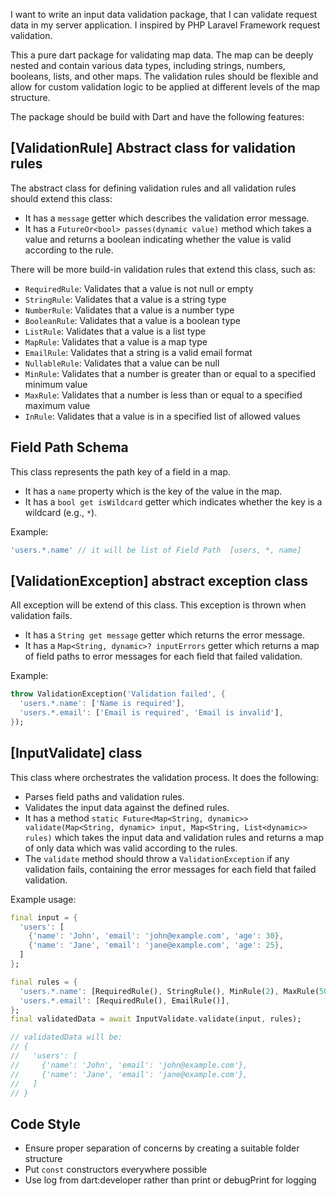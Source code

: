 I want to write an input data validation package, that I can validate request data in my server application.
I inspired by PHP Laravel Framework request validation.

This a pure dart package for validating map data. The map can be deeply nested and contain various data types, including strings, numbers, booleans, lists, and other maps. The validation rules should be flexible and allow for custom validation logic to be applied at different levels of the map structure.

The package should be build with Dart and have the following features:

## [ValidationRule] Abstract class for validation rules

The abstract class for defining validation rules and all validation rules should extend this class:

- It has a `message` getter which describes the validation error message.
- It has a `FutureOr<bool> passes(dynamic value)` method which takes a value and returns a boolean indicating whether the value is valid according to the rule.

There will be more build-in validation rules that extend this class, such as:

- `RequiredRule`: Validates that a value is not null or empty
- `StringRule`: Validates that a value is a string type
- `NumberRule`: Validates that a value is a number type
- `BooleanRule`: Validates that a value is a boolean type
- `ListRule`: Validates that a value is a list type
- `MapRule`: Validates that a value is a map type
- `EmailRule`: Validates that a string is a valid email format
- `NullableRule`: Validates that a value can be null
- `MinRule`: Validates that a number is greater than or equal to a specified minimum value
- `MaxRule`: Validates that a number is less than or equal to a specified maximum value
- `InRule`: Validates that a value is in a specified list of allowed values

## Field Path Schema

This class represents the path key of a field in a map.

- It has a `name` property which is the key of the value in the map.
- It has a `bool get isWildcard` getter which indicates whether the key is a wildcard (e.g., `*`).

Example:

```dart
'users.*.name' // it will be list of Field Path  [users, *, name]
```

## [ValidationException] abstract exception class

All exception will be extend of this class. This exception is thrown when validation fails.

- It has a `String get message` getter which returns the error message.
- It has a `Map<String, dynamic>? inputErrors` getter which returns a map of field paths to error messages for each field that failed validation.

Example:

```dart
throw ValidationException('Validation failed', {
  'users.*.name': ['Name is required'],
  'users.*.email': ['Email is required', 'Email is invalid'],
});
```

## [InputValidate] class

This class where orchestrates the validation process. It does the following:

- Parses field paths and validation rules.
- Validates the input data against the defined rules.
- It has a method `static Future<Map<String, dynamic>> validate(Map<String, dynamic> input, Map<String, List<dynamic>> rules)` which takes the input data and validation rules and returns a map of only data which was valid according to the rules.
- The `validate` method should throw a `ValidationException` if any validation fails, containing the error messages for each field that failed validation.

Example usage:

```dart
final input = {
  'users': [
    {'name': 'John', 'email': 'john@example.com', 'age': 30},
    {'name': 'Jane', 'email': 'jane@example.com', 'age': 25},
  ]
};

final rules = {
  'users.*.name': [RequiredRule(), StringRule(), MinRule(2), MaxRule(50)],
  'users.*.email': [RequiredRule(), EmailRule()],
};
final validatedData = await InputValidate.validate(input, rules);

// validatedData will be:
// {
//   'users': [
//     {'name': 'John', 'email': 'john@example.com'},
//     {'name': 'Jane', 'email': 'jane@example.com'},
//   ]
// }
```

## Code Style

- Ensure proper separation of concerns by creating a suitable folder structure
- Put `const` constructors everywhere possible
- Use log from dart:developer rather than print or debugPrint for logging
